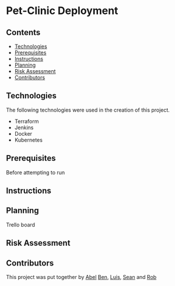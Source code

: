 # Pet-Clinic Deployment

<Intro piece>

## Contents
- [Technologies](#Technologies)
- [Prerequisites](#Prerequisites)
- [Instructions](#Instructions)
- [Planning](#Planning)
- [Risk Assessment](#Risk-Assessment)
- [Contributors](#Contributors)

## Technologies
 
 The following technologies were used in the creation of this project.

 - Terraform
 - Jenkins
 - Docker
 - Kubernetes

## Prerequisites

Before attempting to run

## Instructions



## Planning
 Trello board



## Risk Assessment



 ## Contributors
This project was put together by [Abel](https://github.com/MrLucien-Johnson) [Ben](https://github.com/BFDarian), [Luis](https://github.com/LSoares1), [Sean](https://github.com/Arcticleech) and [Rob](https://github.com/mauvesky1)